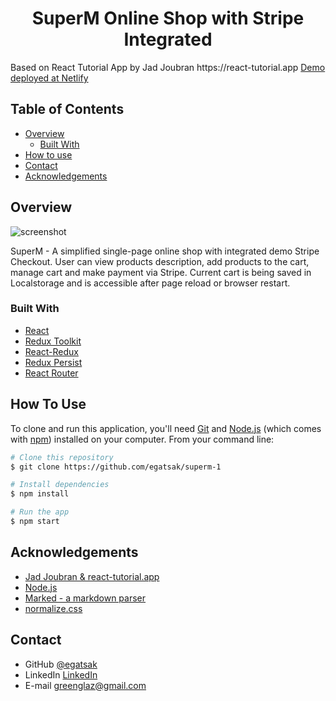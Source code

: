 
<h1 align="center">SuperM Online Shop with Stripe Integrated</h1>
Based on React Tutorial App by Jad Joubran
https://react-tutorial.app

<a href="https://redux--celadon-monstera-6b69be.netlify.app/">
      Demo deployed at Netlify
</a>

## Table of Contents

- [Overview](#overview)
  - [Built With](#built-with)
- [How to use](#how-to-use)
- [Contact](#contact)
- [Acknowledgements](#acknowledgements)

## Overview

![screenshot](https://user-images.githubusercontent.com/103357389/174576137-16e1f051-b7a1-4aaf-8b17-7119e888116e.JPG)

SuperM - A simplified single-page online shop with integrated demo Stripe Checkout.
User can view products description, add products to the cart, manage cart and make payment via Stripe. 
Current cart is being saved in Localstorage and is accessible after page reload or browser restart.

### Built With

- [React](https://reactjs.org/)
- [Redux Toolkit](https://redux-toolkit.js.org)
- [React-Redux](https://react-redux.js.org/)
- [Redux Persist](https://www.npmjs.com/package/redux-persist)
- [React Router](https://reactrouter.com/)

## How To Use

To clone and run this application, you'll need [Git](https://git-scm.com) and [Node.js](https://nodejs.org/en/download/) (which comes with [npm](http://npmjs.com)) installed on your computer. From your command line:

```bash
# Clone this repository
$ git clone https://github.com/egatsak/superm-1

# Install dependencies
$ npm install

# Run the app
$ npm start
```

## Acknowledgements

- [Jad Joubran & react-tutorial.app](https://react-tutorial.app/)
- [Node.js](https://nodejs.org/)
- [Marked - a markdown parser](https://github.com/chjj/marked)
- [normalize.css](https://github.com/necolas/normalize.css)

## Contact

- GitHub [@egatsak](https://github.com/egatsak)
- LinkedIn [LinkedIn](https://www.linkedin.com/in/yauheni-hatsak-39312023b/)
- E-mail [greenglaz@gmail.com](mailto:greenglaz@gmail.com)
